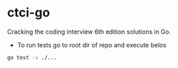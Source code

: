 # ctci-go
Cracking the coding interview  6th edition solutions in Go.

- To run tests go to root dir of repo and execute belos
```bash
go test -v ./...
```